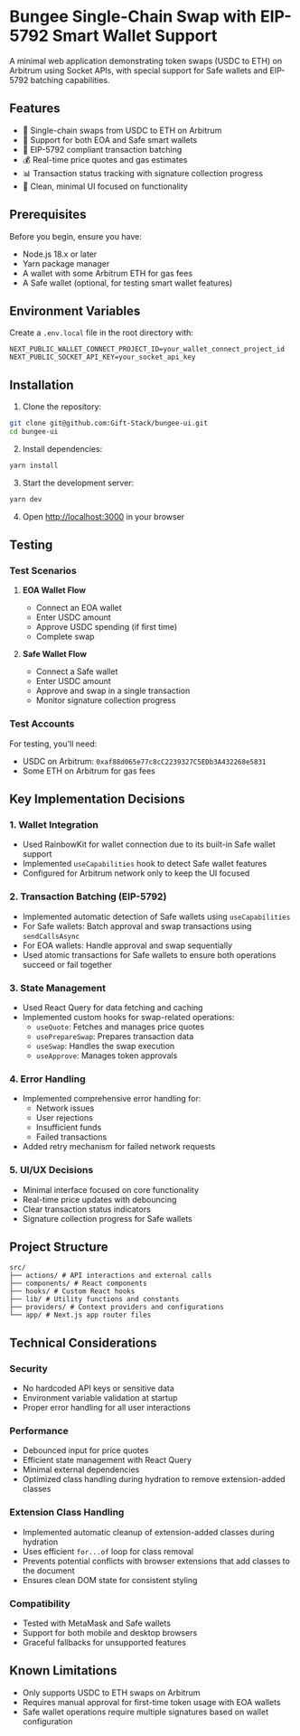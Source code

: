# Bungee Single-Chain Swap with EIP-5792 Smart Wallet Support

A minimal web application demonstrating token swaps (USDC to ETH) on Arbitrum using Socket APIs, with special support for Safe wallets and EIP-5792 batching capabilities.

## Features

- 🔄 Single-chain swaps from USDC to ETH on Arbitrum
- 👛 Support for both EOA and Safe smart wallets
- 🔐 EIP-5792 compliant transaction batching
- 💰 Real-time price quotes and gas estimates
- 📊 Transaction status tracking with signature collection progress
- 🎨 Clean, minimal UI focused on functionality

## Prerequisites

Before you begin, ensure you have:

- Node.js 18.x or later
- Yarn package manager
- A wallet with some Arbitrum ETH for gas fees
- A Safe wallet (optional, for testing smart wallet features)

## Environment Variables

Create a `.env.local` file in the root directory with:

```env
NEXT_PUBLIC_WALLET_CONNECT_PROJECT_ID=your_wallet_connect_project_id
NEXT_PUBLIC_SOCKET_API_KEY=your_socket_api_key
```

## Installation

1. Clone the repository:

```bash
git clone git@github.com:Gift-Stack/bungee-ui.git
cd bungee-ui
```

2. Install dependencies:

```bash
yarn install
```

3. Start the development server:

```bash
yarn dev
```

4. Open [http://localhost:3000](http://localhost:3000) in your browser

## Testing

### Test Scenarios

1. **EOA Wallet Flow**

   - Connect an EOA wallet
   - Enter USDC amount
   - Approve USDC spending (if first time)
   - Complete swap

2. **Safe Wallet Flow**
   - Connect a Safe wallet
   - Enter USDC amount
   - Approve and swap in a single transaction
   - Monitor signature collection progress

### Test Accounts

For testing, you'll need:

- USDC on Arbitrum: `0xaf88d065e77c8cC2239327C5EDb3A432268e5831`
- Some ETH on Arbitrum for gas fees

## Key Implementation Decisions

### 1. Wallet Integration

- Used RainbowKit for wallet connection due to its built-in Safe wallet support
- Implemented `useCapabilities` hook to detect Safe wallet features
- Configured for Arbitrum network only to keep the UI focused

### 2. Transaction Batching (EIP-5792)

- Implemented automatic detection of Safe wallets using `useCapabilities`
- For Safe wallets: Batch approval and swap transactions using `sendCallsAsync`
- For EOA wallets: Handle approval and swap sequentially
- Used atomic transactions for Safe wallets to ensure both operations succeed or fail together

### 3. State Management

- Used React Query for data fetching and caching
- Implemented custom hooks for swap-related operations:
  - `useQuote`: Fetches and manages price quotes
  - `usePrepareSwap`: Prepares transaction data
  - `useSwap`: Handles the swap execution
  - `useApprove`: Manages token approvals

### 4. Error Handling

- Implemented comprehensive error handling for:
  - Network issues
  - User rejections
  - Insufficient funds
  - Failed transactions
- Added retry mechanism for failed network requests

### 5. UI/UX Decisions

- Minimal interface focused on core functionality
- Real-time price updates with debouncing
- Clear transaction status indicators
- Signature collection progress for Safe wallets

## Project Structure

```
src/
├── actions/ # API interactions and external calls
├── components/ # React components
├── hooks/ # Custom React hooks
├── lib/ # Utility functions and constants
├── providers/ # Context providers and configurations
└── app/ # Next.js app router files
```

## Technical Considerations

### Security

- No hardcoded API keys or sensitive data
- Environment variable validation at startup
- Proper error handling for all user interactions

### Performance

- Debounced input for price quotes
- Efficient state management with React Query
- Minimal external dependencies
- Optimized class handling during hydration to remove extension-added classes

### Extension Class Handling

- Implemented automatic cleanup of extension-added classes during hydration
- Uses efficient `for...of` loop for class removal
- Prevents potential conflicts with browser extensions that add classes to the document
- Ensures clean DOM state for consistent styling

### Compatibility

- Tested with MetaMask and Safe wallets
- Support for both mobile and desktop browsers
- Graceful fallbacks for unsupported features

## Known Limitations

- Only supports USDC to ETH swaps on Arbitrum
- Requires manual approval for first-time token usage with EOA wallets
- Safe wallet operations require multiple signatures based on wallet configuration
